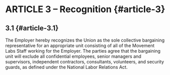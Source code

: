 # ARTICLE 3 – Recognition {#article-3}

## 3.1 {#article-3.1}
The Employer hereby recognizes the Union as the sole collective bargaining representative for an appropriate unit consisting of all of the Movement Labs Staff working for the Employer. The parties agree that the bargaining unit will exclude all confidential employees, senior managers and supervisors, independent contractors, consultants, volunteers, and security guards, as defined under the National Labor Relations Act. 